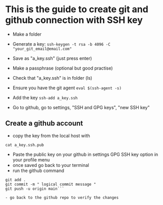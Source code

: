 # This is the guide to create git and github connection with SSH key

- Make a folder

- Generate a key: `ssh-keygen -t rsa -b 4096 -C "your_git_email@email.com"`

- Save as "a_key.ssh" (just press enter)

- Make a passphrase (optional but good practise)

- Check that "a_key.ssh" is in folder (ls)

- Ensure you have the git agent `eval $(ssh-agent -s)`

- Add the key `ssh-add a_key.ssh`

- Go to github, go to settings, "SSH and GPG keys", "new SSH key"


## Create a github account

- copy the key from the local host with 

`cat a_key.ssh.pub`

- Paste the public key on your github in settings GPG SSH key option in your profile menu
- once saved go back to your terminal
- run the github command

```
git add .
git commit -m " logical commit message "
git push -u origin main```

- go back to the github repo to verify the changes

